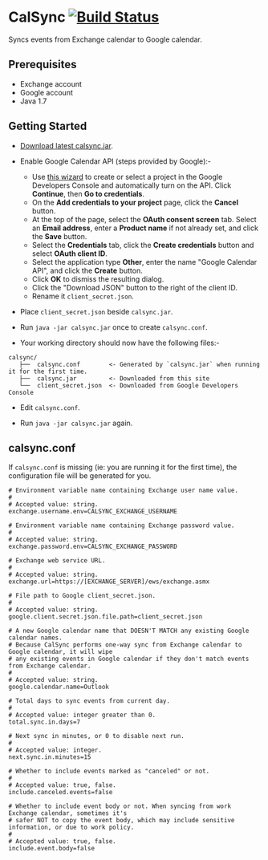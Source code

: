 # CalSync [![Build Status](https://travis-ci.org/choonchernlim/calsync.svg?branch=master)](https://travis-ci.org/choonchernlim/calsync)

Syncs events from Exchange calendar to Google calendar.

## Prerequisites

* Exchange account
* Google account
* Java 1.7

## Getting Started

* [Download latest calsync.jar](https://github.com/choonchernlim/calsync/releases).

* Enable Google Calendar API (steps provided by Google):-
    * Use [this wizard](https://console.developers.google.com/start/api?id=calendar) to create or select a project in the Google Developers Console and automatically turn on the API. Click **Continue**, then **Go to credentials**.
    * On the **Add credentials to your project** page, click the **Cancel** button.
    * At the top of the page, select the **OAuth consent screen** tab. Select an **Email address**, enter a **Product name** if not already set, and click the **Save** button.
    * Select the **Credentials** tab, click the **Create credentials** button and select **OAuth client ID**.
    * Select the application type **Other**, enter the name "Google Calendar API", and click the **Create** button.
    * Click **OK** to dismiss the resulting dialog.
    * Click the "Download JSON" button to the right of the client ID.
    * Rename it `client_secret.json`.

* Place `client_secret.json` beside `calsync.jar`.
    
* Run `java -jar calsync.jar` once to create `calsync.conf`.

* Your working directory should now have the following files:-

```
calsync/
   ├──  calsync.conf        <- Generated by `calsync.jar` when running it for the first time.
   ├──  calsync.jar         <- Downloaded from this site
   └──  client_secret.json  <- Downloaded from Google Developers Console
```

* Edit `calsync.conf`.
  
* Run `java -jar calsync.jar` again.


## calsync.conf

If `calsync.conf` is missing (ie: you are running it for the first time), the configuration file will be 
generated for you.

```properties
# Environment variable name containing Exchange user name value.
#
# Accepted value: string.
exchange.username.env=CALSYNC_EXCHANGE_USERNAME

# Environment variable name containing Exchange password value.
#
# Accepted value: string.
exchange.password.env=CALSYNC_EXCHANGE_PASSWORD

# Exchange web service URL.
#
# Accepted value: string.
exchange.url=https://[EXCHANGE_SERVER]/ews/exchange.asmx

# File path to Google client_secret.json.
#
# Accepted value: string.
google.client.secret.json.file.path=client_secret.json

# A new Google calendar name that DOESN'T MATCH any existing Google calendar names.
# Because CalSync performs one-way sync from Exchange calendar to Google calendar, it will wipe
# any existing events in Google calendar if they don't match events from Exchange calendar.
#
# Accepted value: string.
google.calendar.name=Outlook

# Total days to sync events from current day.
#
# Accepted value: integer greater than 0.
total.sync.in.days=7

# Next sync in minutes, or 0 to disable next run.
#
# Accepted value: integer.
next.sync.in.minutes=15

# Whether to include events marked as "canceled" or not.
#
# Accepted value: true, false.
include.canceled.events=false

# Whether to include event body or not. When syncing from work Exchange calendar, sometimes it's
# safer NOT to copy the event body, which may include sensitive information, or due to work policy.
#
# Accepted value: true, false.
include.event.body=false
```
